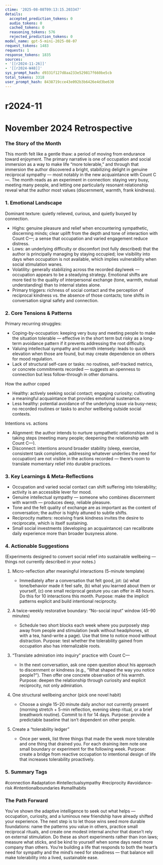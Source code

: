 ```yaml
---
ctime: '2025-08-08T09:13:15.203347'
details:
  accepted_prediction_tokens: 0
  audio_tokens: 0
  cached_tokens: 0
  reasoning_tokens: 576
  rejected_prediction_tokens: 0
model_name: gpt-5-mini-2025-08-07
request_tokens: 1483
requests: 1
response_tokens: 1835
sources:
- '[[r2024-11-26]]'
- '[[r2024-W48]]'
sys_prompt_hash: d9331f127d8aa233e529817f660be5cb
total_tokens: 3318
user_prompt_hash: 8438719cce43e092b3b6426e4d3be630
---
```

# r2024-11

# November 2024 Retrospective

### The Story of the Month
This month felt like a gentle thaw: a period of moving from endurance toward enjoyment. The primary narrative is one of occupation and social immersion as a way to make life “more tolerable,” and through that immersion the author discovered a bright, stabilizing delight in genuine reciprocal sympathy — most notably in the new acquaintance with Count C—. The month reads as an experiment in connection: staying very busy, meeting many people, and letting one particularly resonant relationship reveal what the author most values (discernment, warmth, frank kindness).

### 1. Emotional Landscape
Dominant texture: quietly relieved, curious, and quietly buoyed by connection.

- Highs: genuine pleasure and relief when encountering sympathetic, discerning minds; clear uplift from the depth and tone of interaction with Count C—; a sense that occupation and varied engagement reduce distress.
- Lows: an underlying difficulty or discomfort (not fully described) that the author is principally managing by staying occupied; low visibility into days when occupation is not available, which implies vulnerability when social stimulation wanes.
- Volatility: generally stabilizing across the recorded day/week — occupation appears to be a steadying strategy. Emotional shifts are more tied to the quality of interpersonal exchange (tone, warmth, mutual understanding) than to internal states alone.
- Primary triggers: richness of social contact and the perception of reciprocal kindness vs. the absence of those contacts; tone shifts in conversation signal safety and connection.

### 2. Core Tensions & Patterns
Primary recurring struggles:
- Coping-by-occupation: keeping very busy and meeting people to make the situation tolerable — effective in the short term but risky as a long-term avoidance pattern if it prevents addressing the root difficulty.
- Valuing intellectual sympathy and warmth intensely: leads to quick elevation when those are found, but may create dependence on others for mood regulation.
- Lack of structural self-care or tasks: no routines, self-tracked metrics, or concrete commitments recorded — suggests an openness to connection but less follow-through in other domains.

How the author coped
- Healthy: actively seeking social contact; engaging curiosity; cultivating a meaningful acquaintance that provides emotional sustenance.
- Less healthy: potential avoidance of the underlying issue via busy-ness; no recorded routines or tasks to anchor wellbeing outside social contexts.

Intentions vs. actions
- Alignment: the author intends to nurture sympathetic relationships and is taking steps (meeting many people; deepening the relationship with Count C—).
- Disconnect: intentions around broader stability (sleep, exercise, consistent task completion, addressing whatever underlies the need for occupation) are not visible in the actions recorded — there’s room to translate momentary relief into durable practices.

### 3. Key Learnings & Meta-Reflections
- Occupation and varied social contact can shift suffering into tolerability; activity is an accessible lever for mood.
- Genuine intellectual sympathy — someone who combines discernment with warmth — produces deep, reliable pleasure.
- Tone and the felt quality of exchange are as important as the content of conversation; the author is highly attuned to subtle shifts.
- Reciprocity matters: receiving frank kindness invites the desire to reciprocate, which is itself sustaining.
- Small social investments (developing an acquaintance) can recalibrate daily experience more than broader busyness alone.

### 4. Actionable Suggestions
(Experiments designed to convert social relief into sustainable wellbeing — things not currently described in your notes.)

1. Micro-reflection after meaningful interactions (5-minute template)
   - Immediately after a conversation that felt good, jot: (a) what tone/behavior made it feel safe, (b) what you learned about them or yourself, (c) one small reciprocal gesture you can offer in 48 hours. Do this for 10 interactions this month. Purpose: make the implicit patterns explicit and build intentional reciprocity.

2. A twice-weekly restorative boundary: “No-social input” window (45–90 minutes)
   - Schedule two short blocks each week where you purposely step away from people and stimulation (walk without headphones, sit with a tea, hand-write a page). Use that time to notice mood without distraction. Purpose: test whether the tolerability gained from occupation also has internalizable roots.

3. “Translate admiration into inquiry” practice with Count C—
   - In the next conversation, ask one open question about his approach to discernment or kindness (e.g., “What shaped the way you notice people?”). Then offer one concrete observation of his warmth. Purpose: deepen the relationship through curiosity and explicit reciprocity, not only admiration.

4. One structural wellbeing anchor (pick one novel habit)
   - Choose a single 15–20 minute daily anchor not currently present (morning stretch + 5-min reflection, evening sleep ritual, or a brief breathwork routine). Commit to it for 14 days. Purpose: provide a predictable baseline that isn’t dependent on other people.

5. Create a “tolerability ledger”
   - Once per week, list three things that made the week more tolerable and one thing that drained you. For each draining item note one small boundary or experiment for the following week. Purpose: create a bridge from reactive occupation to intentional design of life that increases tolerability proactively.

### 5. Summary Tags
#connection #adaptation #intellectualsympathy #reciprocity #avoidance-risk #intentionalboundaries #smallhabits

### The Path Forward
You’ve shown the adaptive intelligence to seek out what helps — occupation, curiosity, and a luminous new friendship have already shifted your experience. The next step is to let those wins seed more durable foundations: name the patterns you value in others, practice small reciprocal rituals, and create one modest internal anchor that doesn’t rely on external stimulation. Do these as short experiments rather than iron laws; measure what sticks, and be kind to yourself when some days need more company than others. You’re building a life that responds to both the heart’s need for sympathy and the mind’s need for steadiness — that balance will make tolerability into a lived, sustainable ease.